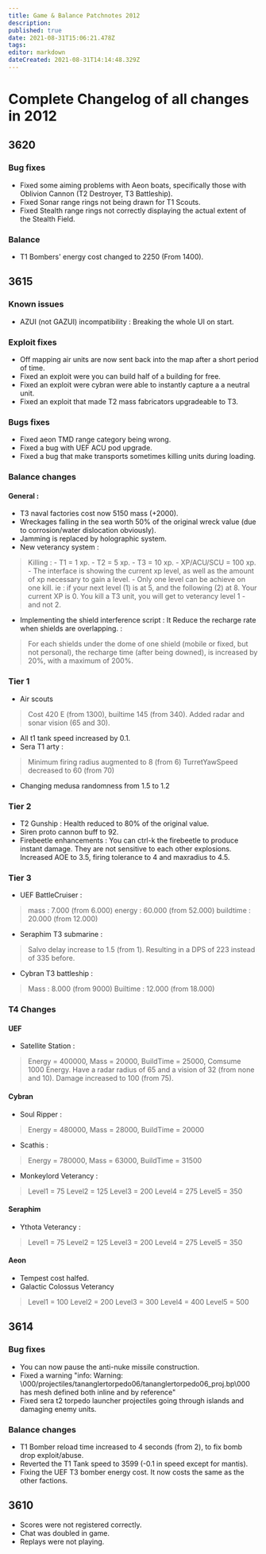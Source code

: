 ```yaml
---
title: Game & Balance Patchnotes 2012
description: 
published: true
date: 2021-08-31T15:06:21.478Z
tags: 
editor: markdown
dateCreated: 2021-08-31T14:14:48.329Z
---
```


# Complete Changelog of all changes in 2012


## 3620
### Bug fixes
- Fixed some aiming problems with Aeon boats, specifically those with Oblivion Cannon (T2 Destroyer, T3 Battleship).
- Fixed Sonar range rings not being drawn for T1 Scouts.
- Fixed Stealth range rings not correctly displaying the actual extent of the Stealth Field.
### Balance
- T1 Bombers' energy cost changed to 2250 (From 1400).

## 3615
### Known issues
- AZUI (not GAZUI) incompatibility : Breaking the whole UI on start.
### Exploit fixes
- Off mapping air units are now sent back into the map after a short period of time.
- Fixed an exploit were you can build half of a building for free.
- Fixed an exploit were cybran were able to instantly capture a a neutral unit.
- Fixed an exploit that made T2 mass fabricators upgradeable to T3.
### Bugs fixes
- Fixed aeon TMD range category being wrong.
- Fixed a bug with UEF ACU pod upgrade.
- Fixed a bug that make transports sometimes killing units during loading.
### Balance changes
#### General  :
- T3 naval factories cost now 5150 mass (+2000).
- Wreckages falling in the sea worth 50% of the original wreck value (due to corrosion/water dislocation obviously).
- Jamming is replaced by holographic system.
- New veterancy system :
 >	Killing :
	- T1 = 1 xp.
 	- T2 = 5 xp.
 	- T3 = 10 xp.
 	- XP/ACU/SCU = 100 xp.
 	- The interface is showing the current xp level, as well as the amount of xp necessary to gain a level.
 	- Only one level can be achieve on one kill. 
   ie : 
   if your next level (1) is at 5, and the following (2) at 8. Your current XP is 0.
   You kill a T3 unit, you will get to veterancy level 1 - and not 2.
- Implementing the shield interference script : It Reduce the recharge rate when shields are overlapping. :

 > For each shields under the dome of one shield (mobile or fixed, but not personal), 
 the recharge time (after being downed), is increased by 20%, with a maximum of 200%.
### Tier 1
- Air scouts
> Cost 420 E (from 1300), builtime 145 (from 340). 
 Added radar and sonar vision (65 and 30).
- All t1 tank speed increased by 0.1.
- Sera T1 arty :
> Minimum firing radius augmented to 8 (from 6)
 TurretYawSpeed decreased to 60 (from 70)
- Changing medusa randomness from 1.5 to 1.2
### Tier 2
- T2 Gunship : Health reduced to 80% of the original value.
- Siren proto cannon buff to 92.
- Firebeetle enhancements : You can ctrl-k the firebeetle to produce instant damage. They are not sensitive to each other explosions. Increased AOE to 3.5, firing tolerance to 4 and maxradius to 4.5.
### Tier 3
- UEF BattleCruiser :
> mass : 7.000 (from 6.000)
 energy : 60.000 (from 52.000)
 buildtime : 20.000 (from 12.000)
- Seraphim T3 submarine :
> Salvo delay increase to 1.5 (from 1).
 Resulting in a DPS of 223 instead of 335 before. 
- Cybran T3 battleship :
> Mass : 8.000 (from 9000)
 Builtime : 12.000 (from 18.000)

### T4 Changes
#### UEF
- Satellite Station :
>	Energy = 400000,
 	Mass = 20000,
 	BuildTime = 25000,
 	Comsume 1000 Energy.
 	Have a radar radius of 65 and a vision of 32 (from none and 10).
 	Damage increased to 100 (from 75).
#### Cybran
- Soul Ripper :
> Energy = 480000,
 Mass = 28000,
 BuildTime = 20000
- Scathis :
> Energy = 780000,
 Mass = 63000,
 BuildTime = 31500
- Monkeylord Veterancy :
> Level1 = 75
 Level2 = 125
 Level3 = 200
 Level4 = 275
 Level5 = 350
#### Seraphim
- Ythota Veterancy :
> Level1 = 75
 Level2 = 125
 Level3 = 200
 Level4 = 275
 Level5 = 350
#### Aeon
- Tempest cost halfed.
- Galactic Colossus Veterancy
> Level1 = 100
 Level2 = 200
 Level3 = 300
 Level4 = 400
 Level5 = 500

## 3614
### Bug fixes
- You can now pause the anti-nuke missile construction.
- Fixed a warning "info: Warning: \000/projectiles/tananglertorpedo06/tananglertorpedo06_proj.bp\000 has mesh defined both inline and by reference"
- Fixed sera t2 torpedo launcher projectiles going through islands and damaging enemy units.
### Balance changes
- T1 Bomber reload time increased to 4 seconds (from 2), to fix bomb drop exploit/abuse.
- Reverted the T1 Tank speed to 3599 (-0.1 in speed except for mantis).
- Fixing the UEF T3 bomber energy cost. It now costs the same as the other factions.

## 3610
- Scores were not registered correctly.
- Chat was doubled in game.
- Replays were not playing.